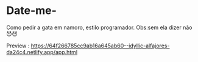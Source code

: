 # Date-me-
Como pedir a gata em namoro, estilo programador.
Obs:sem ela dizer não 😈😈

Preview : https://64f266785cc9ab16a645ab60--idyllic-alfajores-da24c4.netlify.app/app.html
